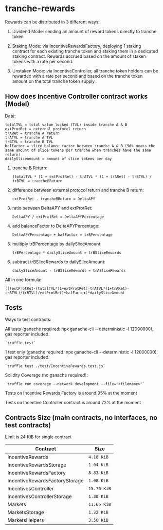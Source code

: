 # tranche-rewards

Rewards can be distributed in 3 different ways:

1. Dividend Mode: sending an amount of reward tokens directly to tranche token

2. Staking Mode: via IncentiveRewardsFactory, deploying 1 staking contract for each existing tranche token and staking them in a dedicated staking contract. Rewards accrued based on the amount of staken tokens with a rate per second.

3. Unstaken Mode: via IncentiveController, all tranche token holders can be rewarded with a rate per second and based on the tranche token amount on the total tranche token supply.

## How does Incentive Controller contract works (Model)

Data: 

    totalTVL = total value locked (TVL) inside tranche A & B
    extProtRet = external protocol return
    trARet = tranche A return
    trATVL = tranche A TVL
    trBTVL = tranche B TVL
    balFactor = slice balance factor between tranche A & B (50% means the same amount of slice tokens per tranche when tranches have the same return) 
    dailySliceAmount = amount of slice tokens per day


1. tranche B Return:

    `(totalTVL * (1 + extProtRet) - trATVL * (1 + trARet) - trBTVL) / trBTVL = trancheBReturn`

2. difference between external protocol return and tranche B return:

    `extProtRet - trancheBReturn = DeltaAPY`

3. ratio between DeltaAPY and extProtRet:

    `DeltaAPY / extProtRet = DeltaAPYPercentage`

4. add balanceFactor to DeltaAPYPercentage:

    `DeltaAPYPercentage + balFactor = trBPercentage`

5. multiply trBPercentage by dailySliceAmount:

    `trBPercentage * dailySliceAmount = trBSliceRewards`

6. subtract trBSliceRewards to dailySliceAmount: 

    `dailySliceAmount - trBSliceRewards = trASliceRewards`

All in one formula:

    (((extProtRet-(totalTVL*(1+extProtRet)-trATVL*(1+trARet)-trBTVL)/trBTVL)/extProtRet)+balFactor)*dailySliceAmount

## Tests

Ways to test contracts:

All tests (ganache required: npx ganache-cli --deterministic -l 12000000), gas reporter included:

    `truffle test`   

1 test only (ganache required: npx ganache-cli --deterministic -l 12000000), gas reporter included:

    `truffle test ./test/IncentiveRewards.test.js`   

Solidity Coverage (no ganache required):

    `truffle run coverage --network development --file="<filename>"`   
    
Tests on Incentive Rewards Factory is around 95% at the moment

Tests on Incentive Controller contract is around 72% at the moment

## Contracts Size (main contracts, no interfaces, no test contracts)
Limit is 24 KiB for single contract
<table>
    <thead>
      <tr>
        <th>Contract</th>
        <th>Size</th>
      </tr>
    </thead>
    <tbody>
        <tr>
            <td>IncentiveRewards</td>
            <td><code>4.18 KiB</code></td>
        </tr>
        <tr>
            <td>IncentiveRewardsStorage</td>
            <td><code>1.04 KiB</code></td>
        </tr>
        <tr>
            <td>IncentiveRewardsFactory</td>
            <td><code>8.83 KiB</code></td>
        </tr>
        <tr>
            <td>IncentiveRewardsFactoryStorage</td>
            <td><code>1.08 KiB</code></td>
        </tr>
        <tr>
            <td>IncentivesController</td>
            <td><code>15.70 KiB</code></td>
        </tr>
        <tr>
            <td>IncentivesControllerStorage</td>
            <td><code>1.80 KiB</code></td>
        </tr>
        <tr>
            <td>Markets</td>
            <td><code>11.65 KiB</code></td>
        </tr>
        <tr>
            <td>MarketsStorage</td>
            <td><code>1.32 KiB</code></td>
        </tr>
        <tr>
            <td>MarketsHelpers</td>
            <td><code>3.58 KiB</code></td>
        </tr>
    </tbody>
  </table>
